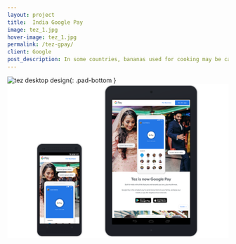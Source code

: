 ```yaml
---
layout: project
title:  India Google Pay
image: tez_1.jpg
hover-image: tez_1.jpg
permalink: /tez-gpay/
client: Google
post_description: In some countries, bananas used for cooking may be called "plantains", distinguishing them from dessert bananas. The fruit is variable in size, color, and firmness, but is usually elongated and curved, with soft flesh rich in starch covered with a rind, which may be green, yellow, red, purple, or brown when ripe.
---
```


![tez desktop design][desktop]{: .pad-bottom }
![tez mobile tablet design][mobile-tablet]


[mobile-tablet]: /assets/img/tez_mobile_tablet.png "tez mobile tablet design"
[desktop]: /assets/img/tez_desktop.png "tez desktop design"

[mobile-tablet]: /assets/img/tez/tez_mobile_tablet.png "tez mobile tablet design"
[desktop]: /assets/img/tez/tez_desktop.jpg "tez desktop design"
